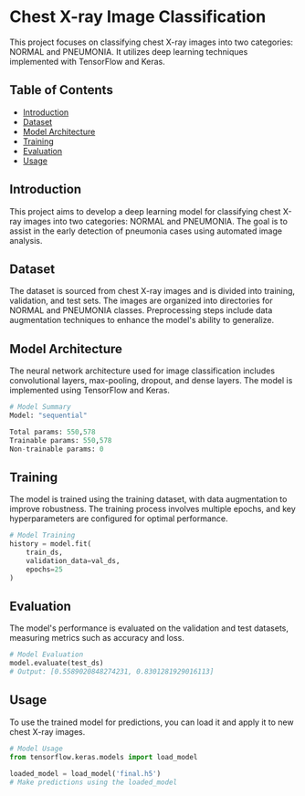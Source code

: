 # Chest X-ray Image Classification

This project focuses on classifying chest X-ray images into two categories: NORMAL and PNEUMONIA. It utilizes deep learning techniques implemented with TensorFlow and Keras.

## Table of Contents

- [Introduction](#introduction)
- [Dataset](#dataset)
- [Model Architecture](#model-architecture)
- [Training](#training)
- [Evaluation](#evaluation)
- [Usage](#usage)


## Introduction

This project aims to develop a deep learning model for classifying chest X-ray images into two categories: NORMAL and PNEUMONIA. The goal is to assist in the early detection of pneumonia cases using automated image analysis.

## Dataset

The dataset is sourced from chest X-ray images and is divided into training, validation, and test sets. The images are organized into directories for NORMAL and PNEUMONIA classes. Preprocessing steps include data augmentation techniques to enhance the model's ability to generalize.

## Model Architecture

The neural network architecture used for image classification includes convolutional layers, max-pooling, dropout, and dense layers. The model is implemented using TensorFlow and Keras.

```python
# Model Summary
Model: "sequential"

Total params: 550,578
Trainable params: 550,578
Non-trainable params: 0
```

## Training

The model is trained using the training dataset, with data augmentation to improve robustness. The training process involves multiple epochs, and key hyperparameters are configured for optimal performance.

```python
# Model Training
history = model.fit(
    train_ds,
    validation_data=val_ds,
    epochs=25
)
```

## Evaluation

The model's performance is evaluated on the validation and test datasets, measuring metrics such as accuracy and loss.

```python
# Model Evaluation
model.evaluate(test_ds)
# Output: [0.5589020848274231, 0.8301281929016113]
```

## Usage

To use the trained model for predictions, you can load it and apply it to new chest X-ray images.

```python
# Model Usage
from tensorflow.keras.models import load_model

loaded_model = load_model('final.h5')
# Make predictions using the loaded_model
```
